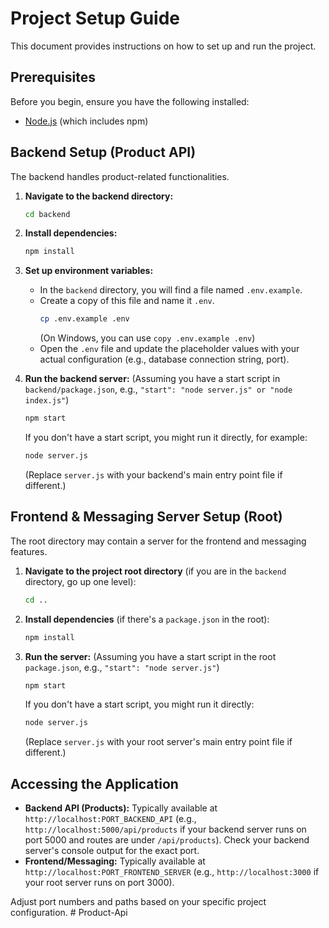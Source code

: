 # Project Setup Guide

This document provides instructions on how to set up and run the project.

## Prerequisites

Before you begin, ensure you have the following installed:
*   [Node.js](https://nodejs.org/) (which includes npm)

## Backend Setup (Product API)

The backend handles product-related functionalities.

1.  **Navigate to the backend directory:**
    ```bash
    cd backend
    ```

2.  **Install dependencies:**
    ```bash
    npm install
    ```

3.  **Set up environment variables:**
    *   In the `backend` directory, you will find a file named `.env.example`.
    *   Create a copy of this file and name it `.env`.
        ```bash
        cp .env.example .env
        ```
        (On Windows, you can use `copy .env.example .env`)
    *   Open the `.env` file and update the placeholder values with your actual configuration (e.g., database connection string, port).

4.  **Run the backend server:**
    (Assuming you have a start script in `backend/package.json`, e.g., `"start": "node server.js" or "node index.js"`)
    ```bash
    npm start
    ```
    If you don't have a start script, you might run it directly, for example:
    ```bash
    node server.js 
    ```
    (Replace `server.js` with your backend's main entry point file if different.)

## Frontend & Messaging Server Setup (Root)

The root directory may contain a server for the frontend and messaging features.

1.  **Navigate to the project root directory** (if you are in the `backend` directory, go up one level):
    ```bash
    cd .. 
    ```

2.  **Install dependencies** (if there's a `package.json` in the root):
    ```bash
    npm install
    ```

3.  **Run the server:**
    (Assuming you have a start script in the root `package.json`, e.g., `"start": "node server.js"`)
    ```bash
    npm start
    ```
    If you don't have a start script, you might run it directly:
    ```bash
    node server.js
    ```
    (Replace `server.js` with your root server's main entry point file if different.)

## Accessing the Application

*   **Backend API (Products):** Typically available at `http://localhost:PORT_BACKEND_API` (e.g., `http://localhost:5000/api/products` if your backend server runs on port 5000 and routes are under `/api/products`). Check your backend server's console output for the exact port.
*   **Frontend/Messaging:** Typically available at `http://localhost:PORT_FRONTEND_SERVER` (e.g., `http://localhost:3000` if your root server runs on port 3000).

Adjust port numbers and paths based on your specific project configuration.
#   P r o d u c t - A p i  
 